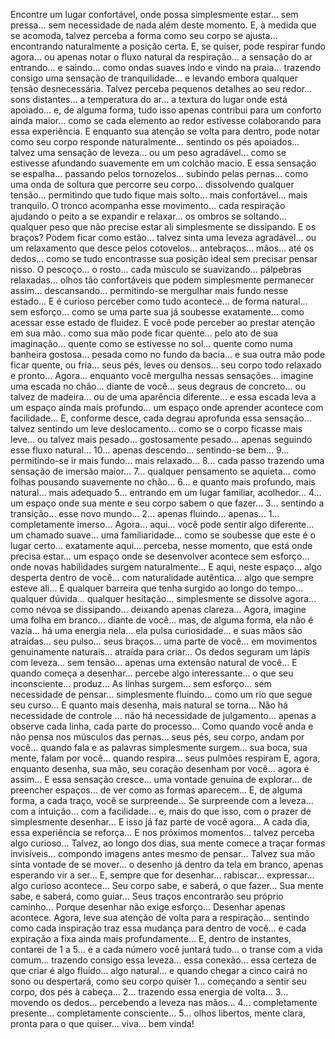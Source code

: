 Encontre um lugar confortável, onde possa simplesmente estar… sem pressa… sem necessidade de nada além deste momento. E, à medida que se acomoda, talvez perceba a forma como seu corpo se ajusta… encontrando naturalmente a posição certa.
E, se quiser, pode respirar fundo agora… ou apenas notar o fluxo natural da respiração… a sensação do ar entrando… e saindo… como ondas suaves indo e vindo na praia… trazendo consigo uma sensação de tranquilidade… e levando embora qualquer tensão desnecessária.
Talvez perceba pequenos detalhes ao seu redor… sons distantes… a temperatura do ar… a textura do lugar onde está apoiado… e, de alguma forma, tudo isso apenas contribui para um conforto ainda maior… como se cada elemento ao redor estivesse colaborando para essa experiência.
E enquanto sua atenção se volta para dentro, pode notar como seu corpo responde naturalmente… sentindo os pés apoiados… talvez uma sensação de leveza… ou um peso agradável… como se estivesse afundando suavemente em um colchão macio.
E essa sensação se espalha… passando pelos tornozelos… subindo pelas pernas… como uma onda de soltura que percorre seu corpo… dissolvendo qualquer tensão… permitindo que tudo fique mais solto… mais confortável… mais tranquilo.
O tronco acompanha esse movimento… cada respiração ajudando o peito a se expandir e relaxar… os ombros se soltando… qualquer peso que não precise estar ali simplesmente se dissipando.
E os braços? Podem ficar como estão… talvez sinta uma leveza agradável… ou um relaxamento que desce pelos cotovelos… antebraços… mãos… até os dedos… como se tudo encontrasse sua posição ideal sem precisar pensar nisso.
O pescoço… o rosto… cada músculo se suavizando… pálpebras relaxadas… olhos tão confortáveis que podem simplesmente permanecer assim… descansando… permitindo-se mergulhar mais fundo nesse estado…
E é curioso perceber como tudo acontece… de forma natural… sem esforço… como se uma parte sua já soubesse exatamente… como acessar esse estado de fluidez.
E você pode perceber ao prestar atenção em sua mão..  como sua mão pode ficar quente… pelo ato de sua imaginação… quente como se estivesse no sol… quente como numa banheira gostosa… pesada como no fundo da bacia… e sua outra mão pode ficar quente, ou fria… seus pés, leves ou densos… seu corpo todo relaxado e pronto…
Agora… enquanto você mergulha nessas sensações… imagine uma escada no chão… diante de você… seus degraus de concreto… ou talvez de madeira… ou de uma aparência diferente… e essa escada leva a um espaço ainda mais profundo… um espaço onde aprender acontece com facilidade…
E, conforme desce, cada degrau aprofunda essa sensação… talvez sentindo um leve deslocamento… como se o corpo ficasse mais leve… ou talvez mais pesado… gostosamente pesado… apenas seguindo esse fluxo natural…
10… apenas descendo… sentindo-se bem…
9… permitindo-se ir mais fundo… mais relaxado…
8… cada passo trazendo uma sensação de imersão maior…
7… qualquer pensamento se aquieta… como folhas pousando suavemente no chão…
6… e quanto mais profundo, mais natural… mais adequado 
5… entrando em um lugar familiar, acolhedor…
4… um espaço onde sua mente e seu corpo sabem o que fazer…
3… sentindo a transição… esse novo mundo…
2… apenas fluindo… apenas…
1… completamente imerso…
Agora… aqui… você pode sentir algo diferente… um chamado suave… uma familiaridade… como se soubesse que este é o lugar certo… exatamente aqui…
perceba, nesse momento, que está onde precisa estar… um espaço onde se desenvolver acontece sem esforço… onde novas habilidades surgem naturalmente…
E aqui, neste espaço… algo desperta dentro de você… com naturalidade autêntica… algo que sempre esteve ali…
E qualquer barreira que tenha surgido ao longo do tempo… qualquer dúvida… qualquer hesitação… simplesmente se dissolve agora… como névoa se dissipando… deixando apenas clareza…
Agora, imagine uma folha em branco… diante de você… mas, de alguma forma, ela não é vazia… há uma energia nela… ela pulsa curiosidade… e suas mãos são atraidas… seu pulso… seus braços… uma parte de você… em movimentos genuinamente naturais… atraída para criar…
Os dedos seguram um lápis com leveza… sem tensão… apenas uma extensão natural de você…
E quando começa a desenhar… percebe algo interessante… o que seu inconsciente… produz… 
As linhas surgem… sem esforço… sem necessidade de pensar… simplesmente fluindo… como um rio que segue seu curso…
E quanto mais desenha, mais natural se torna…
Não há necessidade de controle … não há necessidade de julgamento… apenas a observe cada linha, cada parte do processo…
Como quando você anda e não pensa nos músculos das pernas… seus pés, seu corpo, andam por você…
quando fala e as palavras simplesmente surgem… sua boca, sua mente, falam por você…
quando respira… seus pulmões respiram
E, agora, enquanto desenha, sua mão, seu coração desenham por você… agora é assim…
E essa sensação cresce… uma vontade genuína de explorar… de preencher espaços… de ver como as formas aparecem…
E, de alguma forma, a cada traço, você se surpreende…
Se surpreende com a leveza… com a intuição… com a facilidade… e, mais do que isso, com o prazer de simplesmente desenhar…
E isso já faz parte de você agora…
A cada dia, essa experiência se reforça…
E nos próximos momentos… talvez perceba algo curioso…
Talvez, ao longo dos dias, sua mente comece a traçar formas invisíveis… compondo imagens antes mesmo de pensar…
Talvez sua mão sinta vontade de se mover… o desenho já dentro da tela em branco, apenas esperando vir a ser…
E, sempre que for desenhar… rabiscar… expressar… algo curioso acontece…
Seu corpo sabe, e saberá, o que fazer…
Sua mente sabe, e saberá, como guiar…
Seus traços encontrarão seu próprio caminho…
Porque desenhar não exige esforço…
Desenhar apenas acontece.
Agora, leve sua atenção de volta para a respiração… sentindo como cada inspiração traz essa mudança para dentro de você… e cada expiração a fixa ainda mais profundamente…
E, dentro de instantes, contarei de 1 a 5… e a cada número você juntará tudo… o transe com a vida comum… trazendo consigo essa leveza… essa conexão… essa certeza de que criar é algo fluido… algo natural… e quando chegar a cinco cairá no sono ou despertará, como seu corpo quiser
1… começando a sentir seu corpo, dos pés à cabeça…
2… trazendo essa energia de volta…
3… movendo os dedos… percebendo a leveza nas mãos…
4… completamente presente… completamente consciente…
5… olhos libertos, mente clara, pronta para o que quiser… viva… bem vinda!
